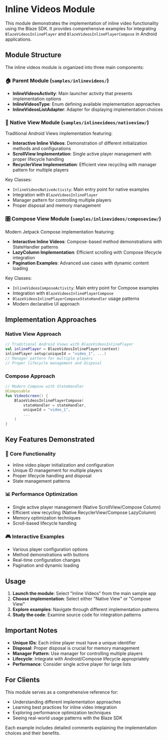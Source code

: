 # Inline Videos Module

This module demonstrates the implementation of inline video functionality using the Blaze SDK. It provides comprehensive examples for integrating `BlazeVideosInlinePlayer` and `BlazeVideosInlinePlayerCompose` in Android applications.

## Module Structure

The inline videos module is organized into three main components:

### 🏠 Parent Module (`samples/inlinevideos/`)
- **InlineVideosActivity**: Main launcher activity that presents implementation options
- **InlineVideosType**: Enum defining available implementation approaches  
- **InlineVideosListAdapter**: Adapter for displaying implementation choices

### 📱 Native View Module (`samples/inlinevideos/nativeview/`)
Traditional Android Views implementation featuring:
- **Interactive Inline Videos**: Demonstration of different initialization methods and configurations
- **ScrollView Implementation**: Single active player management with proper lifecycle handling
- **RecyclerView Implementation**: Efficient view recycling with manager pattern for multiple players

Key Classes:
- `InlineVideosNativeActivity`: Main entry point for native examples
- Integration with `BlazeVideosInlinePlayer`
- Manager pattern for controlling multiple players
- Proper disposal and memory management

### 🎛️ Compose View Module (`samples/inlinevideos/composeview/`)
Modern Jetpack Compose implementation featuring:
- **Interactive Inline Videos**: Compose-based method demonstrations with StateHandler patterns
- **LazyColumn Implementation**: Efficient scrolling with Compose lifecycle integration
- **Pagination Examples**: Advanced use cases with dynamic content loading

Key Classes:
- `InlineVideosComposeActivity`: Main entry point for Compose examples
- Integration with `BlazeVideosInlinePlayerCompose`
- `BlazeVideosInlinePlayerComposeStateHandler` usage patterns
- Modern declarative UI approach

## Implementation Approaches

### Native View Approach
```kotlin
// Traditional Android Views with BlazeVideosInlinePlayer
val inlinePlayer = BlazeVideosInlinePlayer(context)
inlinePlayer.setup(uniqueId = "video_1", ...)
// Manager pattern for multiple players
// Proper lifecycle management and disposal
```

### Compose Approach  
```kotlin
// Modern Compose with StateHandler
@Composable
fun VideoScreen() {
    BlazeVideosInlinePlayerCompose(
        stateHandler = stateHandler,
        uniqueId = "video_1",
        ...
    )
}
```

## Key Features Demonstrated

### 🔧 Core Functionality
- Inline video player initialization and configuration
- Unique ID management for multiple players
- Proper lifecycle handling and disposal
- State management patterns

### 📊 Performance Optimization
- Single active player management (Native ScrollView/Compose Column)
- Efficient view recycling (Native RecyclerView/Compose LazyColumn) 
- Memory optimization techniques
- Scroll-based lifecycle handling

### 🎮 Interactive Examples
- Various player configuration options
- Method demonstrations with buttons
- Real-time configuration changes
- Pagination and dynamic loading

## Usage

1. **Launch the module**: Select "Inline Videos" from the main sample app
2. **Choose implementation**: Select either "Native View" or "Compose View"  
3. **Explore examples**: Navigate through different implementation patterns
4. **Study the code**: Examine source code for integration patterns

## Important Notes

- **Unique IDs**: Each inline player must have a unique identifier
- **Disposal**: Proper disposal is crucial for memory management
- **Manager Pattern**: Use manager for controlling multiple players
- **Lifecycle**: Integrate with Android/Compose lifecycle appropriately
- **Performance**: Consider single active player for large lists

## For Clients

This module serves as a comprehensive reference for:
- Understanding different implementation approaches
- Learning best practices for inline video integration
- Exploring performance optimization techniques
- Seeing real-world usage patterns with the Blaze SDK

Each example includes detailed comments explaining the implementation choices and their benefits.
